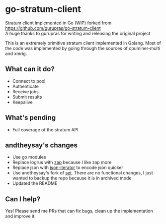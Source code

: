 # go-stratum-client
Stratum client implemented in Go (WIP) forked from https://github.com/gurupras/go-stratum-client 
<br />A huge thanks to gurupras for writing and releasing the original project

This is an extremely primitive stratum client implemented in Golang. 
Most of the code was implemented by going through the sources of cpuminer-multi and xmrig.

## What can it do?
  - Connect to pool
  - Authenticate
  - Receive jobs
  - Submit results
  - Keepalive

## What's pending
  - Full coverage of the stratum API

## andtheysay's changes
  - Use go modules
  - Replace logrus with [zap](https://github.com/uber-go/zap) because I like zap more
  - Replace json with [json-iterator](https://github.com/json-iterator/go) to encode json quicker
  - Use andtheysay's fork of [set](https://github.com/fatih/set). There are no functional changes, I just wanted to backup the repo because it is in archived mode
  - Updated the README
  
## Can I help?
Yes! Please send me PRs that can fix bugs, clean up the implementation and improve it.
